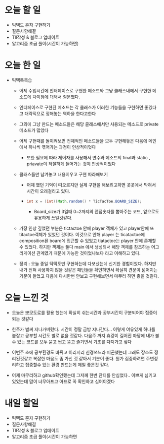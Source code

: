 # 오늘 할 일

- 틱택도 혼자 구현하기
- 질문사항해결
- TIl작성 & 블로그 업데이트
- 알고리즘 초급 풀이(시간이 가능하면)

# 오늘 한 일

- 틱택톡복습
  
  - 어제 수업시간에 인터페이스로 구현한 메소드와 그냥 클래스내에서 구현한 메소드에 차이점에 대해서 질문했다.
    
  - 인터페이스로 구현된 메소드는 각 클래스가 이러한 기능들을 구현하면 좋겠다고 대략적으로 정해놓는 역하을 한다고한다
    
  - 그외에 그냥 만드는 메소드들은 해당 클래스에서만 사용되는 메소드로 private메소드가 많았다
    
  - 어제 구현때를 돌이켜보면 전체적인 메소드들을 모두 구현해놓은 다음에 메인에서 하나씩 엮어가는 과정이 인상적이엇다
  
    - 또한 필요에 따라 제어자를 사용해서 변수와 메소드의 final과 static , priavate이 적절하게 들어가는 것이 인상적이었다
  
  - 클래스들만 남겨놓고 내용지우고 구현 따라해보기
  
    - 어제 했던 기억이 떠오르지만 실제 구현을 해보려고하면 곳곳에서 막혀서 시간이 오래걸리고 있다.
  
    - ```java
      int x = (int)(Math.random() * TicTacToe.BOARD_SIZE);
      ```
  
      - Board_size가 3일때 0~2까지의 랜덤숫자를 뽑아주는 코드, 앞으로도 유용하게 쓰일것같다. 
  
  - 가장 인상 깊었던 부분은 tictactoe 안에 player 객체가 있고  player안에 또 titactoe객체가 있었던 것이다. 이것으로 인해 player 는 ticatactoe에 composition된 board에 접근할 수 있었고 tiatactoe는 player 안에 존재할 수 있었다. 하지만 객체는 둘다 main 에서 생성되서 해당 객체를 참조하는 어그리게이션 관계였기 때문에 가능한 것이었나보다 라고 이해하고 있다.
  
  - 정리 : 오늘 종일 틱택토만 구현하는데 다보냈는데 신기한 경험이었다. 하지만 내가 전혀 사용하지 않을 것같은 패턴들을 확인하면서 확실히 견문이 넓어지는 기분이 들었고 다음에 다시한번 안보고 구현해보면서 마무리 하면 좋을 것같다.

# 오늘 느낀 것

- 오늘은 뽀모도로를 활용 했는데 확실히 쉬는시간과 공부시간이 구분되어야 집중이되는 것같다

- 한주가 벌써 지나가버렸다. 시간이 정말 금방 지나간다... 이렇게 여유있게 하나를 붙잡고 공부할 시간도 별로 없을 것같다. 다음주 까지 휴강이 길어진 마당에 내가 볼 수 있는 코드를 모두 묻고 씹고 뜯고 즐기면서 기초를 다져가고 싶다

- 이번주 초에 공부환경도 바뀌고 이리저리 신경쓰느라 피곤했는데 그래도 장소도 정리된것같고 복잡한 마음도 좀 가신 것 같아서 기분이 좋다. 뭔가 집중하려면 주변정리하고 집중할수 있는 환경 만드는게 제일 좋은것 같다.

- 어제 마무리하고 github확인했는데 그저께 한번 잔디를 안심었다.. 이쁘게 심기고 있었는데 맘이 너무아프고 아프로 꼭 확인하고 심어야겠다

  

# 내일 할일

- 틱택도 혼자 구현하기
- 질문사항해결
- TIl작성 & 블로그 업데이트
- 알고리즘 초급 풀이(시간이 가능하면

